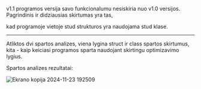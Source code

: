 v1.1 programos versija savo funkcionalumu nesiskiria nuo v1.0 versijos. Pagrindinis ir didziausias skirtumas yra tas,

kad programoje vietoje stud strukturos yra naudojama stud klase.


---------------------------------------------------------------------------------------------------------------------------------------------------------------------------------------------------------------------


Atliktos dvi spartos analizes, viena lygina struct ir class spartos skirtumus, kita - kaip keiciasi programos sparta
naudojant skirtingu optimizavimo lygius.

Spartos analizes rezultatai:

![Ekrano kopija 2024-11-23 192509](https://github.com/user-attachments/assets/41092802-0d15-4eb0-8789-9ae1681d4271)
